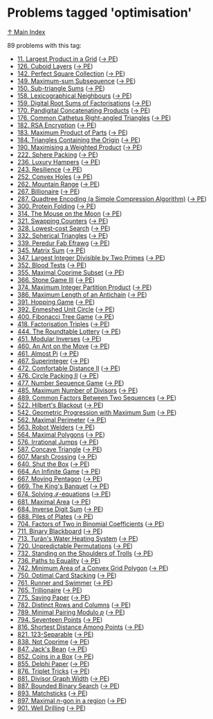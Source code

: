 # Problems tagged 'optimisation'

[↑ Main Index](../README.md)

89 problems with this tag:

- [11. Largest Product in a Grid](../problems/11.md) ([→ PE](https://projecteuler.net/problem=11))
- [126. Cuboid Layers](../problems/126.md) ([→ PE](https://projecteuler.net/problem=126))
- [142. Perfect Square Collection](../problems/142.md) ([→ PE](https://projecteuler.net/problem=142))
- [149. Maximum-sum Subsequence](../problems/149.md) ([→ PE](https://projecteuler.net/problem=149))
- [150. Sub-triangle Sums](../problems/150.md) ([→ PE](https://projecteuler.net/problem=150))
- [158. Lexicographical Neighbours](../problems/158.md) ([→ PE](https://projecteuler.net/problem=158))
- [159. Digital Root Sums of Factorisations](../problems/159.md) ([→ PE](https://projecteuler.net/problem=159))
- [170. Pandigital Concatenating Products](../problems/170.md) ([→ PE](https://projecteuler.net/problem=170))
- [176. Common Cathetus Right-angled Triangles](../problems/176.md) ([→ PE](https://projecteuler.net/problem=176))
- [182. RSA Encryption](../problems/182.md) ([→ PE](https://projecteuler.net/problem=182))
- [183. Maximum Product of Parts](../problems/183.md) ([→ PE](https://projecteuler.net/problem=183))
- [184. Triangles Containing the Origin](../problems/184.md) ([→ PE](https://projecteuler.net/problem=184))
- [190. Maximising a Weighted Product](../problems/190.md) ([→ PE](https://projecteuler.net/problem=190))
- [222. Sphere Packing](../problems/222.md) ([→ PE](https://projecteuler.net/problem=222))
- [236. Luxury Hampers](../problems/236.md) ([→ PE](https://projecteuler.net/problem=236))
- [243. Resilience](../problems/243.md) ([→ PE](https://projecteuler.net/problem=243))
- [252. Convex Holes](../problems/252.md) ([→ PE](https://projecteuler.net/problem=252))
- [262. Mountain Range](../problems/262.md) ([→ PE](https://projecteuler.net/problem=262))
- [267. Billionaire](../problems/267.md) ([→ PE](https://projecteuler.net/problem=267))
- [287. Quadtree Encoding (a Simple Compression Algorithm)](../problems/287.md) ([→ PE](https://projecteuler.net/problem=287))
- [300. Protein Folding](../problems/300.md) ([→ PE](https://projecteuler.net/problem=300))
- [314. The Mouse on the Moon](../problems/314.md) ([→ PE](https://projecteuler.net/problem=314))
- [321. Swapping Counters](../problems/321.md) ([→ PE](https://projecteuler.net/problem=321))
- [328. Lowest-cost Search](../problems/328.md) ([→ PE](https://projecteuler.net/problem=328))
- [332. Spherical Triangles](../problems/332.md) ([→ PE](https://projecteuler.net/problem=332))
- [339. Peredur Fab Efrawg](../problems/339.md) ([→ PE](https://projecteuler.net/problem=339))
- [345. Matrix Sum](../problems/345.md) ([→ PE](https://projecteuler.net/problem=345))
- [347. Largest Integer Divisible by Two Primes](../problems/347.md) ([→ PE](https://projecteuler.net/problem=347))
- [352. Blood Tests](../problems/352.md) ([→ PE](https://projecteuler.net/problem=352))
- [355. Maximal Coprime Subset](../problems/355.md) ([→ PE](https://projecteuler.net/problem=355))
- [366. Stone Game III](../problems/366.md) ([→ PE](https://projecteuler.net/problem=366))
- [374. Maximum Integer Partition Product](../problems/374.md) ([→ PE](https://projecteuler.net/problem=374))
- [386. Maximum Length of an Antichain](../problems/386.md) ([→ PE](https://projecteuler.net/problem=386))
- [391. Hopping Game](../problems/391.md) ([→ PE](https://projecteuler.net/problem=391))
- [392. Enmeshed Unit Circle](../problems/392.md) ([→ PE](https://projecteuler.net/problem=392))
- [400. Fibonacci Tree Game](../problems/400.md) ([→ PE](https://projecteuler.net/problem=400))
- [418. Factorisation Triples](../problems/418.md) ([→ PE](https://projecteuler.net/problem=418))
- [444. The Roundtable Lottery](../problems/444.md) ([→ PE](https://projecteuler.net/problem=444))
- [451. Modular Inverses](../problems/451.md) ([→ PE](https://projecteuler.net/problem=451))
- [460. An Ant on the Move](../problems/460.md) ([→ PE](https://projecteuler.net/problem=460))
- [461. Almost Pi](../problems/461.md) ([→ PE](https://projecteuler.net/problem=461))
- [467. Superinteger](../problems/467.md) ([→ PE](https://projecteuler.net/problem=467))
- [472. Comfortable Distance II](../problems/472.md) ([→ PE](https://projecteuler.net/problem=472))
- [476. Circle Packing II](../problems/476.md) ([→ PE](https://projecteuler.net/problem=476))
- [477. Number Sequence Game](../problems/477.md) ([→ PE](https://projecteuler.net/problem=477))
- [485. Maximum Number of Divisors](../problems/485.md) ([→ PE](https://projecteuler.net/problem=485))
- [489. Common Factors Between Two Sequences](../problems/489.md) ([→ PE](https://projecteuler.net/problem=489))
- [522. Hilbert's Blackout](../problems/522.md) ([→ PE](https://projecteuler.net/problem=522))
- [542. Geometric Progression with Maximum Sum](../problems/542.md) ([→ PE](https://projecteuler.net/problem=542))
- [562. Maximal Perimeter](../problems/562.md) ([→ PE](https://projecteuler.net/problem=562))
- [563. Robot Welders](../problems/563.md) ([→ PE](https://projecteuler.net/problem=563))
- [564. Maximal Polygons](../problems/564.md) ([→ PE](https://projecteuler.net/problem=564))
- [576. Irrational Jumps](../problems/576.md) ([→ PE](https://projecteuler.net/problem=576))
- [587. Concave Triangle](../problems/587.md) ([→ PE](https://projecteuler.net/problem=587))
- [607. Marsh Crossing](../problems/607.md) ([→ PE](https://projecteuler.net/problem=607))
- [640. Shut the Box](../problems/640.md) ([→ PE](https://projecteuler.net/problem=640))
- [664. An Infinite Game](../problems/664.md) ([→ PE](https://projecteuler.net/problem=664))
- [667. Moving Pentagon](../problems/667.md) ([→ PE](https://projecteuler.net/problem=667))
- [669. The King's Banquet](../problems/669.md) ([→ PE](https://projecteuler.net/problem=669))
- [674. Solving $\mathcal{I}$-equations](../problems/674.md) ([→ PE](https://projecteuler.net/problem=674))
- [681. Maximal Area](../problems/681.md) ([→ PE](https://projecteuler.net/problem=681))
- [684. Inverse Digit Sum](../problems/684.md) ([→ PE](https://projecteuler.net/problem=684))
- [688. Piles of Plates](../problems/688.md) ([→ PE](https://projecteuler.net/problem=688))
- [704. Factors of Two in Binomial Coefficients](../problems/704.md) ([→ PE](https://projecteuler.net/problem=704))
- [711. Binary Blackboard](../problems/711.md) ([→ PE](https://projecteuler.net/problem=711))
- [713. Turán's Water Heating System](../problems/713.md) ([→ PE](https://projecteuler.net/problem=713))
- [720. Unpredictable Permutations](../problems/720.md) ([→ PE](https://projecteuler.net/problem=720))
- [732. Standing on the Shoulders of Trolls](../problems/732.md) ([→ PE](https://projecteuler.net/problem=732))
- [736. Paths to Equality](../problems/736.md) ([→ PE](https://projecteuler.net/problem=736))
- [742. Minimum Area of a Convex Grid Polygon](../problems/742.md) ([→ PE](https://projecteuler.net/problem=742))
- [750. Optimal Card Stacking](../problems/750.md) ([→ PE](https://projecteuler.net/problem=750))
- [761. Runner and Swimmer](../problems/761.md) ([→ PE](https://projecteuler.net/problem=761))
- [765. Trillionaire](../problems/765.md) ([→ PE](https://projecteuler.net/problem=765))
- [775. Saving Paper](../problems/775.md) ([→ PE](https://projecteuler.net/problem=775))
- [782. Distinct Rows and Columns](../problems/782.md) ([→ PE](https://projecteuler.net/problem=782))
- [789. Minimal Pairing Modulo $p$](../problems/789.md) ([→ PE](https://projecteuler.net/problem=789))
- [794. Seventeen Points](../problems/794.md) ([→ PE](https://projecteuler.net/problem=794))
- [816. Shortest Distance Among Points](../problems/816.md) ([→ PE](https://projecteuler.net/problem=816))
- [821. 123-Separable](../problems/821.md) ([→ PE](https://projecteuler.net/problem=821))
- [838. Not Coprime](../problems/838.md) ([→ PE](https://projecteuler.net/problem=838))
- [847. Jack's Bean](../problems/847.md) ([→ PE](https://projecteuler.net/problem=847))
- [852. Coins in a Box](../problems/852.md) ([→ PE](https://projecteuler.net/problem=852))
- [855. Delphi Paper](../problems/855.md) ([→ PE](https://projecteuler.net/problem=855))
- [876. Triplet Tricks](../problems/876.md) ([→ PE](https://projecteuler.net/problem=876))
- [881. Divisor Graph Width](../problems/881.md) ([→ PE](https://projecteuler.net/problem=881))
- [887. Bounded Binary Search](../problems/887.md) ([→ PE](https://projecteuler.net/problem=887))
- [893. Matchsticks](../problems/893.md) ([→ PE](https://projecteuler.net/problem=893))
- [897. Maximal $n$-gon in a region](../problems/897.md) ([→ PE](https://projecteuler.net/problem=897))
- [901. Well Drilling](../problems/901.md) ([→ PE](https://projecteuler.net/problem=901))
